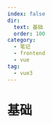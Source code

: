 ```yaml
---
index: false
dir:
  text: 基础
  order: 100
category:
  - 笔记
  - frontend
  - vue
tag:
  - vue3
---
```


# 基础

<AutoCatalog />
